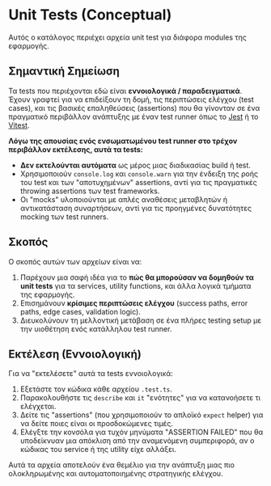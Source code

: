 # Unit Tests (Conceptual)

Αυτός ο κατάλογος περιέχει αρχεία unit test για διάφορα modules της εφαρμογής.

## Σημαντική Σημείωση

Τα tests που περιέχονται εδώ είναι **εννοιολογικά / παραδειγματικά**. Έχουν γραφτεί για να επιδείξουν τη δομή, τις περιπτώσεις ελέγχου (test cases), και τις βασικές επαληθεύσεις (assertions) που θα γίνονταν σε ένα πραγματικό περιβάλλον ανάπτυξης με έναν test runner όπως το [Jest](https://jestjs.io/) ή το [Vitest](https://vitest.dev/).

**Λόγω της απουσίας ενός ενσωματωμένου test runner στο τρέχον περιβάλλον εκτέλεσης, αυτά τα tests:**

*   **Δεν εκτελούνται αυτόματα** ως μέρος μιας διαδικασίας build ή test.
*   Χρησιμοποιούν `console.log` και `console.warn` για την ένδειξη της ροής του test και των "αποτυχημένων" assertions, αντί για τις πραγματικές throwing assertions των test frameworks.
*   Οι "mocks" υλοποιούνται με απλές αναθέσεις μεταβλητών ή αντικατάσταση συναρτήσεων, αντί για τις προηγμένες δυνατότητες mocking των test runners.

## Σκοπός

Ο σκοπός αυτών των αρχείων είναι να:

1.  Παρέχουν μια σαφή ιδέα για το **πώς θα μπορούσαν να δομηθούν τα unit tests** για τα services, utility functions, και άλλα λογικά τμήματα της εφαρμογής.
2.  Επισημάνουν **κρίσιμες περιπτώσεις ελέγχου** (success paths, error paths, edge cases, validation logic).
3.  Διευκολύνουν τη μελλοντική μετάβαση σε ένα πλήρες testing setup με την υιοθέτηση ενός κατάλληλου test runner.

## Εκτέλεση (Εννοιολογική)

Για να "εκτελέσετε" αυτά τα tests εννοιολογικά:

1.  Εξετάστε τον κώδικα κάθε αρχείου `.test.ts`.
2.  Παρακολουθήστε τις `describe` και `it` "ενότητες" για να κατανοήσετε τι ελέγχεται.
3.  Δείτε τις "assertions" (που χρησιμοποιούν το απλοϊκό `expect` helper) για να δείτε ποιες είναι οι προσδοκώμενες τιμές.
4.  Ελέγξτε την κονσόλα για τυχόν μηνύματα "ASSERTION FAILED" που θα υποδείκνυαν μια απόκλιση από την αναμενόμενη συμπεριφορά, αν ο κώδικας του service ή της utility είχε αλλάξει.

Αυτά τα αρχεία αποτελούν ένα θεμέλιο για την ανάπτυξη μιας πιο ολοκληρωμένης και αυτοματοποιημένης στρατηγικής ελέγχου.
